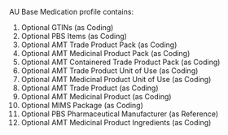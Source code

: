 AU Base Medication profile contains:

1. Optional GTINs (as Coding)
1. Optional PBS Items (as Coding)
1. Optional AMT Trade Product Pack (as Coding)
1. Optional AMT Medicinal Product Pack (as Coding)
1. Optional AMT Containered Trade Product Pack (as Coding)
1. Optional AMT Trade Product Unit of Use (as Coding)
1. Optional AMT Medicinal Product Unit of Use (as Coding)
1. Optional AMT Trade Product (as Coding)
1. Optional AMT Medicinal Product (as Coding)
1. Optional MIMS Package (as Coding)
1. Optional PBS Pharmaceutical Manufacturer (as Reference)
1. Optional AMT Medicinal Product Ingredients (as Coding)

